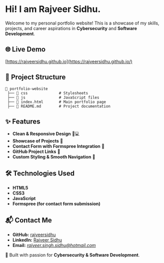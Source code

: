 # Hi! I am Rajveer Sidhu.
Welcome to my personal portfolio website! This is a showcase of my skills, projects, and career aspirations in **Cybersecurity** and **Software Development**.

## 🌐 Live Demo
[https://rajveersidhu.github.io](https://rajveersidhu.github.io/)

## 📂 Project Structure
```
📁 portfolio-website
 ├── 📁 css              # Stylesheets
 ├── 📁 js               # JavaScript files
 ├── 📄 index.html       # Main portfolio page
 ├── 📄 README.md        # Project documentation
```

## ✨ Features
- **Clean & Responsive Design** 📱💻
- **Showcase of Projects** 🚀
- **Contact Form with Formspree Integration** 📩
- **GitHub Project Links** 🔗
- **Custom Styling & Smooth Navigation** 🎨

## 🛠️ Technologies Used
- **HTML5**
- **CSS3**
- **JavaScript**
- **Formspree (for contact form submission)**

## 📬 Contact Me
- **GitHub:** [rajveersidhu](https://github.com/rajveersidhu)
- **LinkedIn:** [Rajveer Sidhu](https://linkedin.com/in/rajveer-sidhu)
- **Email:** *rajveer.singh.sidhu@hotmail.com*

🚀 Built with passion for **Cybersecurity & Software Development**.
